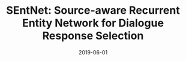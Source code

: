 ---
title: "SEntNet: Source-aware Recurrent Entity Network for Dialogue Response Selection"

collection: publications
pubsource: proceeding
permalink: /publication/2019-06-01-SEntNet-Source-aware-Recurrent-Entity-Network-for-Dialogue-Response-Selection
date: 2019-06-01
venue: 'In Proceedings of the 28th International Joint Conference on Artificial Intelligence Workshop on Search-Oriented Conversational AI (IJCAI 2019 SCAI Workshop)'
paperurl: 'http://arxiv.org/abs/1906.06788'
citation: ' <b>Jiahuan Pei*</b>,  Arent Stienstra,  Julia Kiseleva,  Maarten Rijke, &quot;SEntNet: Source-aware Recurrent Entity Network for Dialogue Response Selection.&quot; In Proceedings of the 28th International Joint Conference on Artificial Intelligence Workshop on Search-Oriented Conversational AI (IJCAI 2019 SCAI Workshop), 2019.'
---